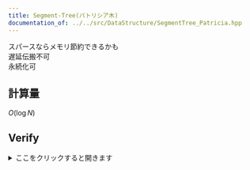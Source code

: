 ```yaml
---
title: Segment-Tree(パトリシア木)
documentation_of: ../../src/DataStructure/SegmentTree_Patricia.hpp
---
```

スパースならメモリ節約できるかも \
遅延伝搬不可 \
永続化可
## 計算量
$O(\log N)$
## Verify
<details>
<summary>ここをクリックすると開きます</summary>

<input disabled type="checkbox"> [Codeforces Round #470 (rated, Div. 1, based on VK Cup 2018 Round 1) C. Perfect Security](https://codeforces.com/contest/947/problem/C) (find+xor)<br>
<input disabled type="checkbox"> [Codeforces Round #477 (rated, Div. 1, based on VK Cup 2018 Round 3) C. Big Secret](https://codeforces.com/contest/966/problem/C) (find+xor)<br>
<input disabled type="checkbox"> [Codeforces Round #179 (Div. 1) E. Yaroslav and Points](https://codeforces.com/contest/295/problem/E) (特殊モノイド+座圧サボり)<br>
<input disabled type="checkbox"> [Kyoto University Programming Contest 2018 M - 整数と根付き木](https://atcoder.jp/contests/kupc2018/tasks/kupc2018_m) (パトリシアの効力発揮)<br>
<input disabled type="checkbox"> [CodeChef Gotham PD](https://www.codechef.com/problems/GPD) (永続, xor)<br>
<input disabled type="checkbox"> [CodeChef Pishty and tree](https://www.codechef.com/problems/PSHTTR) (永続)

</details>
